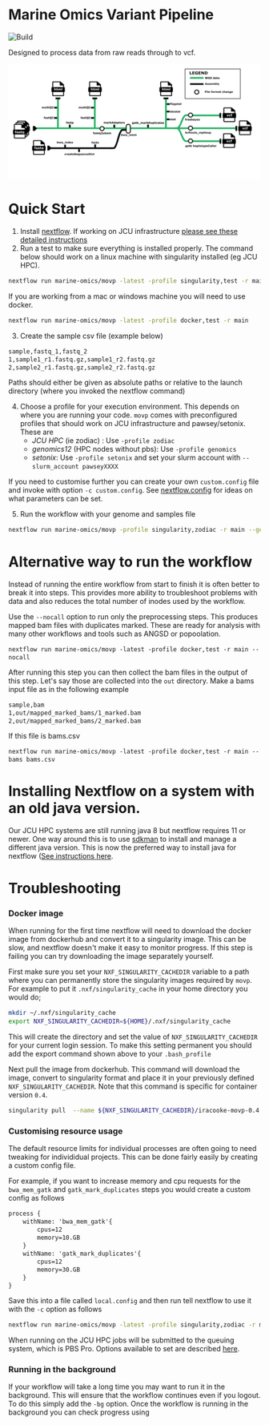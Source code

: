 # Marine Omics Variant Pipeline

![Build](https://github.com/marine-omics/movp/actions/workflows/main.yml/badge.svg)

Designed to process data from raw reads through to vcf. 

![Visual summary of workflow](images/movp-workflow-graph.png)

# Quick Start

1. Install [nextflow](https://www.nextflow.io/). If working on JCU infrastructure [please see these detailed instructions](https://gist.github.com/iracooke/bec2b24a86eb682f7d3055eea15e61aa)
2. Run a test to make sure everything is installed properly. The command below should work on a linux machine with singularity installed (eg JCU HPC). 
```bash
nextflow run marine-omics/movp -latest -profile singularity,test -r main
```
If you are working from a mac or windows machine you will need to use docker. 
```bash
nextflow run marine-omics/movp -latest -profile docker,test -r main
```
3. Create the sample csv file (example below)
```
sample,fastq_1,fastq_2
1,sample1_r1.fastq.gz,sample1_r2.fastq.gz
2,sample2_r1.fastq.gz,sample2_r2.fastq.gz
```

Paths should either be given as absolute paths or relative to the launch directory (where you invoked the nextflow command)

4. Choose a profile for your execution environment. This depends on where you are running your code. `movp` comes with preconfigured profiles that should work on JCU infrastructure and pawsey/setonix. These are
	- *JCU HPC* (ie zodiac) : Use `-profile zodiac`
	- *genomics12* (HPC nodes without pbs): Use `-profile genomics`
	- *setonix*: Use `-profile setonix` and set your slurm account with `--slurm_account pawseyXXXX`

If you need to customise further you can create your own `custom.config` file and invoke with option `-c custom.config`. See [nextflow.config](nextflow.config) for ideas on what parameters can be set.

5. Run the workflow with your genome and samples file
```bash
nextflow run marine-omics/movp -profile singularity,zodiac -r main --genome <genomefile> --samples <samples.csv> --outdir myoutputs
```

# Alternative way to run the workflow

Instead of running the entire workflow from start to finish it is often better to break it into steps.  This provides more ability to troubleshoot problems with data and also reduces the total number of inodes used by the workflow. 

Use the `--nocall` option to run only the preprocessing steps.  This produces mapped bam files with duplicates marked.  These are ready for analysis with many other workflows and tools such as ANGSD or popoolation. 

```
nextflow run marine-omics/movp -latest -profile docker,test -r main --nocall
```

After running this step you can then collect the bam files in the output of this step.  Let's say those are collected into the `out` directory. Make a bams input file as in the following example

```
sample,bam
1,out/mapped_marked_bams/1_marked.bam
2,out/mapped_marked_bams/2_marked.bam
```

If this file is bams.csv

```
nextflow run marine-omics/movp -latest -profile docker,test -r main --bams bams.csv
```

# Installing Nextflow on a system with an old java version.

Our JCU HPC systems are still running java 8 but nextflow requires 11 or newer. One way around this is to use [sdkman](https://sdkman.io/) to install and manage a different java version. This is now the preferred way to install java for nextflow ([See instructions here](https://www.nextflow.io/docs/latest/install.html#install-page). 


# Troubleshooting

### Docker image

When running for the first time nextflow will need to download the docker image from dockerhub and convert it to a singularity image. This can be slow, and nextflow doesn't make it easy to monitor progress.  If this step is failing you can try downloading the image separately yourself. 

First make sure you set your `NXF_SINGULARITY_CACHEDIR` variable to a path where you can permanently store the singularity images required by `movp`. For example to put it `.nxf/singularity_cache` in your home directory you would do;
```bash
mkdir ~/.nxf/singularity_cache
export NXF_SINGULARITY_CACHEDIR=${HOME}/.nxf/singularity_cache
```
This will create the directory and set the value of `NXF_SINGULARITY_CACHEDIR` for your current login session. To make this setting permanent you should add the export command shown above to your `.bash_profile` 

Next pull the image from dockerhub. This command will download the image, convert to singularity format and place it in your previously defined `NXF_SINGULARITY_CACHEDIR`.  Note that this command is specific for container version `0.4`. 
```bash
singularity pull  --name ${NXF_SINGULARITY_CACHEDIR}/iracooke-movp-0.4.img docker://iracooke/movp:0.4
```

### Customising resource usage

The default resource limits for individual processes are often going to need tweaking for individidual projects. This can be done fairly easily by creating a custom config file. 


For example, if you want to increase memory and cpu requests for the `bwa_mem_gatk` and `gatk_mark_duplicates` steps you would create a custom config as follows
```
process {
	withName: 'bwa_mem_gatk'{
		cpus=12
		memory=10.GB
	}
	withName: 'gatk_mark_duplicates'{
		cpus=12
		memory=30.GB
	}
}
```
Save this into a file called `local.config` and then run tell nextflow to use it with the `-c` option as follows

```bash
nextflow run marine-omics/movp -latest -profile singularity,zodiac -r main <genomefile> --samples <samples.csv> --outdir myoutputs -c local.config
```

When running on the JCU HPC jobs will be submitted to the queuing system, which is PBS Pro. Options available to set are described [here](https://www.nextflow.io/docs/latest/executor.html#pbs-pro). 


### Running in the background

If your workflow will take a long time you may want to run it in the background. This will ensure that the workflow continues even if you logout.  To do this simply add the `-bg` option. Once the workflow is running in the background you can check progress using
```bash

```

